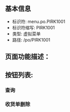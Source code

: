 
## 基本信息

- 标识符: menu.po.PIRK1001
- 标识符缩写: PIRK1001
- 类型: 虚拟菜单
- 路径: /po/PIRK1001

## 页面功能描述：





## 按钮列表:


### 查询



### 收货单删除


